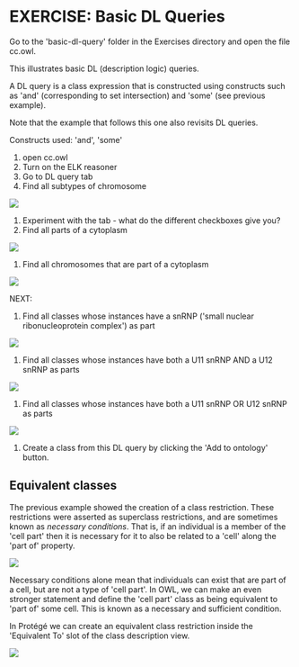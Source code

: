 # EXERCISE: Basic DL Queries

Go to the 'basic-dl-query' folder in the Exercises directory and open the file cc.owl.

This illustrates basic DL (description logic) queries.

A DL query is a class expression that is constructed using constructs such as 'and' (corresponding to set intersection) and 'some' (see previous example).

Note that the example that follows this one also revisits DL queries.

Constructs used: 'and', 'some'

1. open cc.owl
2. Turn on the ELK reasoner
3. Go to DL query tab
4. Find all subtypes of chromosome

![](./media/Figure66.png)

1. Experiment with the tab - what do the different checkboxes give you?
2. Find all parts of a cytoplasm

![](./media/Figure67.png)

1. Find all chromosomes that are part of a cytoplasm

![](./media/Figure68.png)



NEXT:

1. Find all classes whose instances have a snRNP ('small nuclear ribonucleoprotein complex') as part

![](./media/Figure69.png)



1. Find all classes whose instances have both a U11 snRNP AND a U12 snRNP as parts

![](./media/Figure70.png)



1. Find all classes whose instances have both a U11 snRNP OR U12 snRNP as parts

![](./media/Figure71.png)



1. Create a class from this DL query by clicking the 'Add to ontology' button.

## Equivalent classes

The previous example showed the creation of a class restriction. These restrictions were asserted as superclass restrictions, and are sometimes known as _necessary conditions_. That is, if an individual is a member of the 'cell part' then it is necessary for it to also be related to a 'cell' along the 'part of' property.

![](./media/Figure72.png)



Necessary conditions alone mean that individuals can exist that are part of a cell, but are not a type of 'cell part'. In OWL, we can make an even stronger statement and define the 'cell part' class as being equivalent to 'part of' some cell. This is known as a necessary and sufficient condition.



In Protégé we can create an equivalent class restriction inside the 'Equivalent To' slot of the class description view.

![](./media/Figure73.png)
